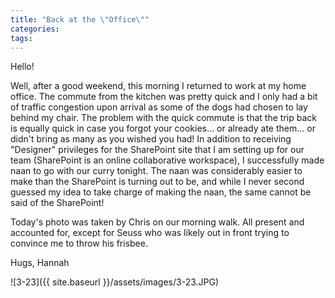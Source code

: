 ```yaml
---
title: "Back at the \"Office\""
categories:
tags:
---
```


Hello!

Well, after a good weekend, this morning I returned to work at my home office. The commute from the kitchen was pretty quick and I only had a bit of traffic congestion upon arrival as some of the dogs had chosen to lay behind my chair. The problem with the quick commute is that the trip back is equally quick in case you forgot your cookies... or already ate them... or didn't bring as many as you wished you had! In addition to receiving "Designer" privileges for the SharePoint site that I am setting up for our team (SharePoint is an online collaborative workspace), I successfully made naan to go with our curry tonight. The naan was considerably easier to make than the SharePoint is turning out to be, and while I never second guessed my idea to take charge of making the naan, the same cannot be said of the SharePoint!

Today's photo was taken by Chris on our morning walk. All present and accounted for, except for Seuss who was likely out in front trying to convince me to throw his frisbee.

Hugs,
Hannah

![3-23]({{ site.baseurl }}/assets/images/3-23.JPG)